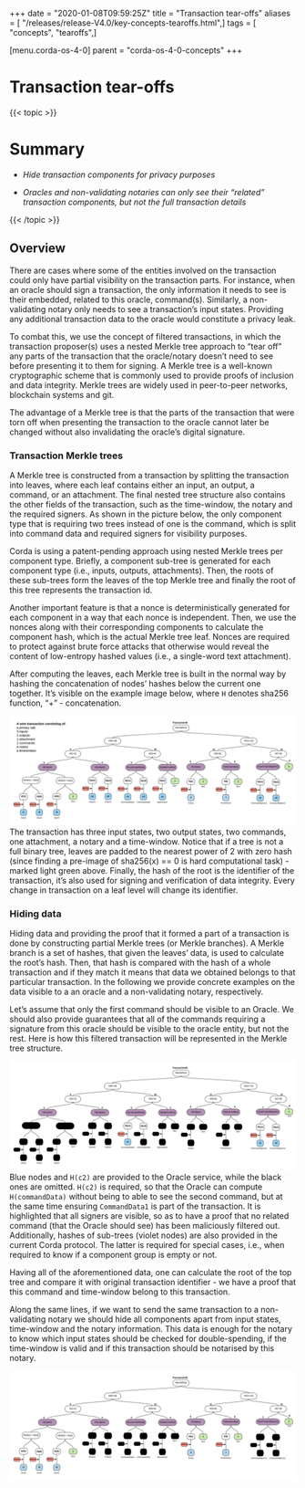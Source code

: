 +++
date = "2020-01-08T09:59:25Z"
title = "Transaction tear-offs"
aliases = [ "/releases/release-V4.0/key-concepts-tearoffs.html",]
tags = [ "concepts", "tearoffs",]

[menu.corda-os-4-0]
parent = "corda-os-4-0-concepts"
+++


# Transaction tear-offs


{{< topic >}}
# Summary


* *Hide transaction components for privacy purposes*


* *Oracles and non-validating notaries can only see their “related” transaction components, but not the full transaction details*



{{< /topic >}}
## Overview

There are cases where some of the entities involved on the transaction could only have partial visibility on the
                transaction parts. For instance, when an oracle should sign a transaction, the only information it needs to see is their
                embedded, related to this oracle, command(s). Similarly, a non-validating notary only needs to see a transaction’s input
                states. Providing any additional transaction data to the oracle would constitute a privacy leak.

To combat this, we use the concept of filtered transactions, in which the transaction proposer(s) uses a nested Merkle
                tree approach to “tear off” any parts of the transaction that the oracle/notary doesn’t need to see before presenting it
                to them for signing. A Merkle tree is a well-known cryptographic scheme that is commonly used to provide proofs of
                inclusion and data integrity. Merkle trees are widely used in peer-to-peer networks, blockchain systems and git.

The advantage of a Merkle tree is that the parts of the transaction that were torn off when presenting the transaction
                to the oracle cannot later be changed without also invalidating the oracle’s digital signature.


### Transaction Merkle trees

A Merkle tree is constructed from a transaction by splitting the transaction into leaves, where each leaf contains
                    either an input, an output, a command, or an attachment. The final nested tree structure also contains the
                    other fields of the transaction, such as the time-window, the notary and the required signers. As shown in the picture
                    below, the only component type that is requiring two trees instead of one is the command, which is split into
                    command data and required signers for visibility purposes.

Corda is using a patent-pending approach using nested Merkle trees per component type. Briefly, a component sub-tree
                    is generated for each component type (i.e., inputs, outputs, attachments). Then, the roots of these sub-trees
                    form the leaves of the top Merkle tree and finally the root of this tree represents the transaction id.

Another important feature is that a nonce is deterministically generated for each component in a way that each nonce
                    is independent. Then, we use the nonces along with their corresponding components to calculate the component hash,
                    which is the actual Merkle tree leaf. Nonces are required to protect against brute force attacks that otherwise would
                    reveal the content of low-entropy hashed values (i.e., a single-word text attachment).

After computing the leaves, each Merkle tree is built in the normal way by hashing the concatenation of nodes’ hashes
                    below the current one together. It’s visible on the example image below, where `H` denotes sha256 function, “+” - concatenation.

![merkleTreeFull](resources/merkleTreeFull.png "merkleTreeFull")The transaction has three input states, two output states, two commands, one attachment, a notary and a time-window.
                    Notice that if a tree is not a full binary tree, leaves are padded to the nearest
                    power of 2 with zero hash (since finding a pre-image of sha256(x) == 0 is hard computational task) - marked light
                    green above. Finally, the hash of the root is the identifier of the transaction, it’s also used for signing and
                    verification of data integrity. Every change in transaction on a leaf level will change its identifier.


### Hiding data

Hiding data and providing the proof that it formed a part of a transaction is done by constructing partial Merkle trees
                    (or Merkle branches). A Merkle branch is a set of hashes, that given the leaves’ data, is used to calculate the
                    root’s hash. Then, that hash is compared with the hash of a whole transaction and if they match it means that data we
                    obtained belongs to that particular transaction. In the following we provide concrete examples on the data visible to a
                    an oracle and a non-validating notary, respectively.

Let’s assume that only the first command should be visible to an Oracle. We should also provide guarantees that all of
                    the commands requiring a signature from this oracle should be visible to the oracle entity, but not the rest. Here is how
                    this filtered transaction will be represented in the Merkle tree structure.

![SubMerkleTree Oracle](resources/SubMerkleTree_Oracle.png "SubMerkleTree Oracle")Blue nodes and `H(c2)` are provided to the Oracle service, while the black ones are omitted. `H(c2)` is required, so
                    that the Oracle can compute `H(commandData)` without being to able to see the second command, but at the same time
                    ensuring `CommandData1` is part of the transaction. It is highlighted that all signers are visible, so as to have a
                    proof that no related command (that the Oracle should see) has been maliciously filtered out. Additionally, hashes of
                    sub-trees (violet nodes) are also provided in the current Corda protocol. The latter is required for special cases, i.e.,
                    when required to know if a component group is empty or not.

Having all of the aforementioned data, one can calculate the root of the top tree and compare it with original
                    transaction identifier - we have a proof that this command and time-window belong to this transaction.

Along the same lines, if we want to send the same transaction to a non-validating notary we should hide all components
                    apart from input states, time-window and the notary information. This data is enough for the notary to know which
                    input states should be checked for double-spending, if the time-window is valid and if this transaction should be
                    notarised by this notary.

![SubMerkleTree Notary](resources/SubMerkleTree_Notary.png "SubMerkleTree Notary")
